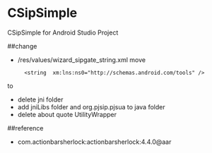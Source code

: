 CSipSimple
==========

CSipSimple for Android Studio Project

##change

* /res/values/wizard_sipgate_string.xml move 
    	
    	<string  xm:lns:ns0="http://schemas.android.com/tools" />
to
	<resources xmlns:ns0="http://schemas.android.com/tools"/>


* delete jni folder
* add jniLibs folder and  org.pjsip.pjsua to java folder
* delete about quote UtilityWrapper


##reference

* com.actionbarsherlock:actionbarsherlock:4.4.0@aar


